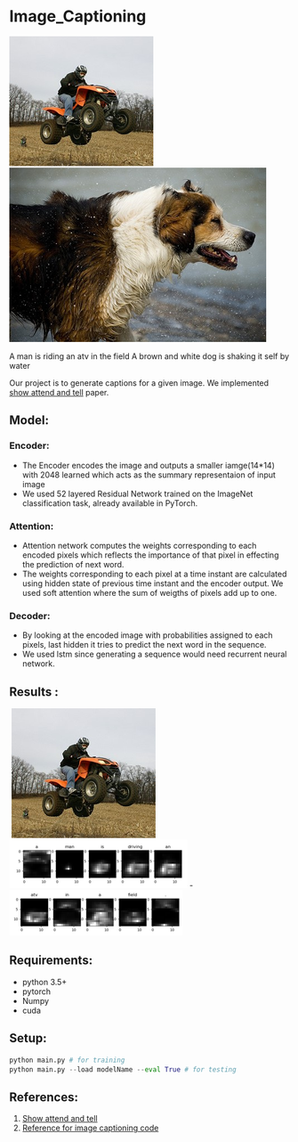 # Image_Captioning  
  ![](./images/109823395.jpg) ![](/images/1131800850.jpg)

A man is riding an atv in the field				A brown and white dog is shaking it self by water



  Our project is to generate captions for a given image. We implemented [show attend and tell](https://arxiv.org/pdf/1502.03044.pdf) paper.

## Model:  
  ### Encoder:   
   - The Encoder encodes the image and outputs a smaller iamge(14*14) with 2048 learned which acts as the summary representaion of input  image   
   - We used 52 layered Residual Network trained on the ImageNet classification task, already available in PyTorch.
  ### Attention:
   - Attention network computes the weights corresponding to each encoded pixels which reflects the importance of that pixel in effecting the prediction of next word.
   - The weights corresponding to each pixel at a time instant are calculated using hidden state of previous time instant and the encoder output. We used soft attention where the sum of weigths of pixels add up to one.
  ### Decoder:
   - By looking at the encoded image with probabilities assigned to each pixels, last hidden it tries to predict the next word in the sequence.
   - We used lstm since generating a sequence would need recurrent neural network.
## Results :
​                                                ![](/images/109823395.jpg)   
   ![](images/fig_41.png) - ![](images/fig_42.png) 



## Requirements:   
  * python 3.5+
  * pytorch 
  * Numpy
  * cuda
## Setup:  
```python
python main.py # for training
python main.py --load modelName --eval True # for testing 
```
## References:  

1. [Show attend and tell](https://arxiv.org/pdf/1502.03044.pdf)
2. [Reference for image captioning code](https://github.com/sgrvinod/a-PyTorch-Tutorial-to-Image-Captioning)

   

  
